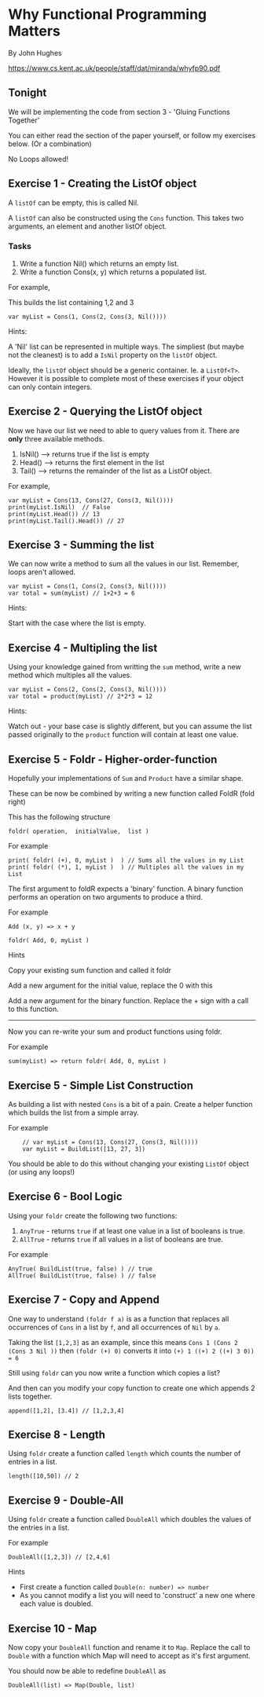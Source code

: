 # Why Functional Programming Matters
By John Hughes


https://www.cs.kent.ac.uk/people/staff/dat/miranda/whyfp90.pdf


## Tonight

We will be implementing the code from section 3 - 'Gluing Functions Together'

You can either read the section of the paper yourself,  or follow my exercises below. (Or a combination)

No Loops allowed!





## Exercise 1 - Creating the ListOf object

A `listOf` can be empty,  this is called Nil.

A `listOf` can also be constructed using the `Cons` function.  This takes two arguments,  an element and another listOf object.


### Tasks
1. Write a function Nil() which returns an empty list.
2. Write a function Cons(x, y) which returns a populated list.

For example,

This builds the list containing 1,2 and 3

```
var myList = Cons(1, Cons(2, Cons(3, Nil())))
```

Hints:

A 'Nil' list can be represented in multiple ways.  The simpliest (but maybe not the cleanest) is to add a `IsNil` property on the `listOf` object.  

Ideally, the `listOf` object should be a generic container.  Ie. a `ListOf<T>`.  However it is possible to complete most of these exercises if your object can only contain integers.


## Exercise 2 - Querying the ListOf object

Now we have our list we need to able to query values from it.  There are __only__ three available methods.

1.  IsNil() --> returns true if the list is empty
2.  Head() --> returns the first element in the list
3.  Tail() --> returns the remainder of the list as a ListOf object.

For example,

```
var myList = Cons(13, Cons(27, Cons(3, Nil())))
print(myList.IsNil)  // False
print(myList.Head()) // 13
print(myList.Tail().Head()) // 27
```


## Exercise 3 - Summing the list

We can now write a method to sum all the values in our list.  Remember, loops aren't allowed.

```
var myList = Cons(1, Cons(2, Cons(3, Nil())))
var total = sum(myList) // 1+2+3 = 6

```

Hints:

Start with the case where the list is empty.



## Exercise 4 - Multipling the list

Using your knowledge gained from writting the `sum` method,  write a new method which multiples all the values.

```
var myList = Cons(2, Cons(2, Cons(3, Nil())))
var total = product(myList) // 2*2*3 = 12

```

Hints:

Watch out - your base case is slightly different,  but you can assume the list passed originally to the `product` function will contain at least one value.


## Exercise 5 - Foldr - Higher-order-function

Hopefully your implementations of `Sum` and `Product` have a similar shape.

These can be now be combined by writing a new function called FoldR (fold right)

This has the following structure

```
foldr( operation,  initialValue,  list )
```

For example

```
print( foldr( (+), 0, myList )  ) // Sums all the values in my List
print( foldr( (*), 1, myList )  ) // Multiples all the values in my List
```

The first argument to foldR expects a 'binary' function.  A binary function performs an operation on two arguments to produce a third.

For example

```
Add (x, y) => x + y

foldr( Add, 0, myList )

```

Hints

Copy your existing sum function and called it foldr

Add a new argument for the initial value,  replace the 0 with this

Add a new argument for the binary function.  Replace the + sign with a call to this function.


---

Now you can re-write your sum and product functions using foldr.

For example

```
sum(myList) => return foldr( Add, 0, myList )
```


## Exercise 5 - Simple List Construction

As building a list with nested `Cons` is a bit of a pain.  Create a helper function which builds the list from a simple array.

For example

```
    // var myList = Cons(13, Cons(27, Cons(3, Nil())))
    var myList = BuildList([13, 27, 3])
```

You should be able to do this without changing your existing `ListOf` object (or using any loops!)


## Exercise 6 - Bool Logic

Using your `foldr` create the following two functions:

1. `AnyTrue` - returns `true` if at least one value in a list of booleans is true.
2. `AllTrue` - returns `true` if all values in a list of booleans are true.


For example
```
AnyTrue( BuildList(true, false) ) // true
AllTrue( BuildList(true, false) ) // false
```


## Exercise 7 - Copy and Append

One way to understand `(foldr f a)` is as a function that replaces all occurrences of `Cons` in a list by `f`, and all occurrences of `Nil` by `a`. 

Taking the list `[1,2,3]` as an example, since this means `Cons 1 (Cons 2 (Cons 3 Nil ))` 
then `(foldr (+) 0)` converts it into `(+) 1 ((+) 2 ((+) 3 0)) = 6` 

Still using `foldr` can you now write a function which copies a list?

And then can you modify your copy function to create one which appends 2 lists together.

```
append([1,2], [3.4]) // [1,2,3,4]
```


## Exercise 8 - Length

Using `foldr` create a function called `length` which counts the number of entries in a list.


```
length([10,50]) // 2
```

## Exercise 9 - Double-All

Using `foldr` create a function called `DoubleAll` which doubles the values of the entries in a list.

For example

```
DoubleAll([1,2,3]) // [2,4,6]
```

Hints

* First create a function called `Double(n: number) => number`
* As you cannot modify a list you will need to 'construct' a new one where each value is doubled.



## Exercise 10 - Map

Now copy your `DoubleAll` function and rename it to `Map`.  Replace the call to `Double` with a function which Map will need to accept as it's first argument.

You should now be able to redefine `DoubleAll` as

```
DoubleAll(list) => Map(Double, list)
```